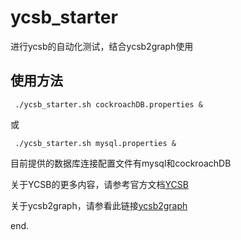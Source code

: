 # ycsb_starter

进行ycsb的自动化测试，结合ycsb2graph使用

## 使用方法

	 ./ycsb_starter.sh cockroachDB.properties &
	 
或

	 ./ycsb_starter.sh mysql.properties &
	 
目前提供的数据库连接配置文件有mysql和cockroachDB

关于YCSB的更多内容，请参考官方文档[YCSB](https://github.com/brianfrankcooper/YCSB)

关于ycsb2graph，请参看此链接[ycsb2graph](http://192.168.100.93:3000/wenzhenglin/ycsb2graph)

end.